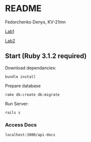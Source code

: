 # README

Fedorchenko Denys, KV-21mn

[Lab1](https://docs.google.com/document/d/1UmjXf9MKkGHCGwiyyuUJqHVKFr7z8kLdcMN450GmSTk/edit?usp=sharing)

[Lab2](https://docs.google.com/document/d/1wEqf9eZLcxV6LYjvugwT5_dCwMw9X3s_S7_Dk4tZ9QY/edit?usp=sharing)

## Start (Ruby 3.1.2 required)

Download dependancies:

```
bundle install
```

Prepare database

```
rake db:create db:migrate
```

Run Server:

```
rails s
```

### Access Docs

```
localhost:3000/api-docs
```
